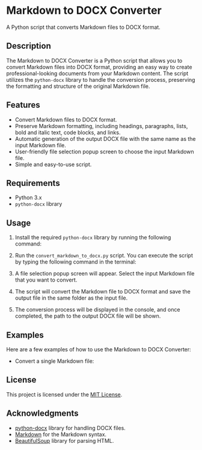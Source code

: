 # Markdown to DOCX Converter

A Python script that converts Markdown files to DOCX format.

## Description

The Markdown to DOCX Converter is a Python script that allows you to convert Markdown files into DOCX format, providing an easy way to create professional-looking documents from your Markdown content. The script utilizes the `python-docx` library to handle the conversion process, preserving the formatting and structure of the original Markdown file.

## Features

- Convert Markdown files to DOCX format.
- Preserve Markdown formatting, including headings, paragraphs, lists, bold and italic text, code blocks, and links.
- Automatic generation of the output DOCX file with the same name as the input Markdown file.
- User-friendly file selection popup screen to choose the input Markdown file.
- Simple and easy-to-use script.

## Requirements

- Python 3.x
- `python-docx` library

## Usage

1. Install the required `python-docx` library by running the following command:

2. Run the `convert_markdown_to_docx.py` script. You can execute the script by typing the following command in the terminal:

3. A file selection popup screen will appear. Select the input Markdown file that you want to convert.

4. The script will convert the Markdown file to DOCX format and save the output file in the same folder as the input file.

5. The conversion process will be displayed in the console, and once completed, the path to the output DOCX file will be shown.

## Examples

Here are a few examples of how to use the Markdown to DOCX Converter:

- Convert a single Markdown file:

## License

This project is licensed under the [MIT License](LICENSE).

## Acknowledgments

- [python-docx](https://python-docx.readthedocs.io/) library for handling DOCX files.
- [Markdown](https://daringfireball.net/projects/markdown/) for the Markdown syntax.
- [BeautifulSoup](https://www.crummy.com/software/BeautifulSoup/) library for parsing HTML.
